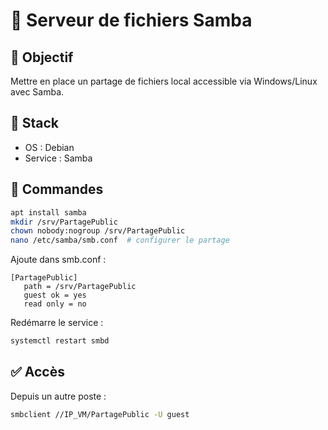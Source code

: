 # 📁 Serveur de fichiers Samba

## 📌 Objectif
Mettre en place un partage de fichiers local accessible via Windows/Linux avec Samba.

## 🧰 Stack
- OS : Debian
- Service : Samba

## 🚀 Commandes
```bash
apt install samba
mkdir /srv/PartagePublic
chown nobody:nogroup /srv/PartagePublic
nano /etc/samba/smb.conf  # configurer le partage
```

Ajoute dans smb.conf :
```
[PartagePublic]
   path = /srv/PartagePublic
   guest ok = yes
   read only = no
```

Redémarre le service :
```bash
systemctl restart smbd
```

## ✅ Accès
Depuis un autre poste :
```bash
smbclient //IP_VM/PartagePublic -U guest
```
